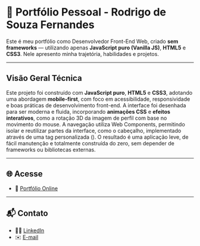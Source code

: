 # 💼 Portfólio Pessoal - Rodrigo de Souza Fernandes

Este é meu portfólio como Desenvolvedor Front-End Web, criado **sem frameworks** — utilizando apenas **JavaScript puro (Vanilla JS)**, **HTML5** e **CSS3**. Nele apresento minha trajetória, habilidades e projetos.

---

## Visão Geral Técnica

Este projeto foi construído com **JavaScript puro**, **HTML5** e **CSS3**, adotando uma abordagem **mobile-first**, com foco em acessibilidade, responsividade e boas práticas de desenvolvimento front-end. A interface foi desenhada para ser moderna e fluida, incorporando **animações CSS** e **efeitos interativos**, como a rotação 3D da imagem de perfil com base no movimento do mouse. A navegação utiliza Web Components, permitindo isolar e reutilizar partes da interface, como o cabeçalho, implementado através de uma tag personalizada (<app-header>). O resultado é uma aplicação leve, de fácil manutenção e totalmente construída do zero, sem depender de frameworks ou bibliotecas externas.

---

## 🌐 Acesse

- 🔗 [Portfólio Online](https://rodrigodesouzafernandes.github.io/)

---

## 📬 Contato
- 🧑‍💼 [LinkedIn](https://www.linkedin.com/in/rodrigo-de-souza-fernandes)
- ✉️ [E-mail](mailto:rdesouza2008@gmail.com)

